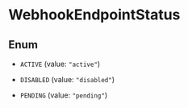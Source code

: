 

# WebhookEndpointStatus

## Enum


* `ACTIVE` (value: `"active"`)

* `DISABLED` (value: `"disabled"`)

* `PENDING` (value: `"pending"`)



